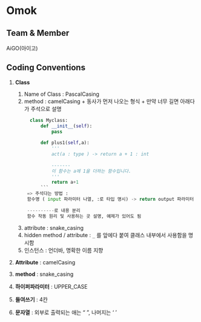 # Omok  

## Team & Member
AiGO(아이고)  

## Coding Conventions
1. **Class**
   1. Name of Class : PascalCasing  
   2. method : camelCasing + 동사가 먼저 나오는 형식 + 만약 너무 길면 아래다가 주석으로 설명
      ```python
        class Myclass:
            def __init__(self):
                pass
            
            def plus1(self,a):
                '''
                act(a : type ) -> return a + 1 : int
        
                -------
                이 함수는 a에 1을 더하는 함수입니다.
                '''
                return a+1
            ```
       => 주석다는 방법 :
       함수명 ( input 파라미터 나열, :로 타입 명시) -> return output 파라미터 : 타입 명시
       
       ----------로 내용 분리  
       함수 작동 원리 및 사용하는 곳 설명, 예제가 있어도 됨   
   3. attribute : snake_casing
   4. hidden method / attribute : `_` 를 앞에다 붙여 클래스 내부에서 사용함을 명시함 
   5. 인스턴스 : 언더바, 명확한 이름 지향 
  
2. **Attribute** : camelCasing    
3. **method** : snake_casing  
3. **하이퍼파라미터** : UPPER_CASE   
4. **들여쓰기** : 4칸   
5. **문자열** : 외부로 출력되는 애는 “ ”, 나머지는 ‘ ’  
